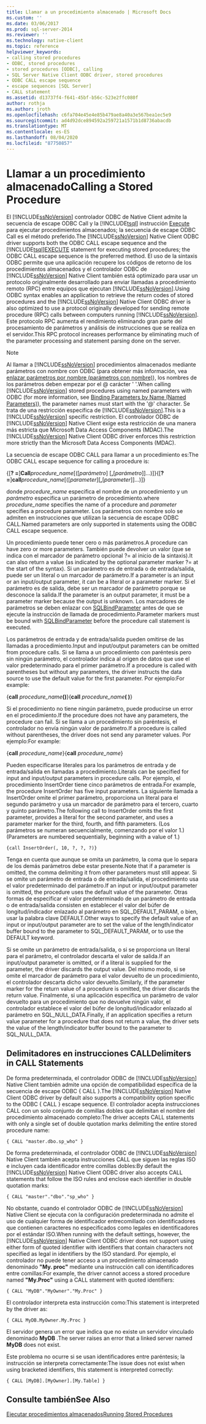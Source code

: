 ```yaml
---
title: Llamar a un procedimiento almacenado | Microsoft Docs
ms.custom: ''
ms.date: 03/06/2017
ms.prod: sql-server-2014
ms.reviewer: ''
ms.technology: native-client
ms.topic: reference
helpviewer_keywords:
- calling stored procedures
- ODBC, stored procedures
- stored procedures [ODBC], calling
- SQL Server Native Client ODBC driver, stored procedures
- ODBC CALL escape sequence
- escape sequences [SQL Server]
- CALL statement
ms.assetid: d13737f4-f641-45bf-b56c-523e2ffc080f
author: rothja
ms.author: jroth
ms.openlocfilehash: c6fa704e45e4e85b479ae8a40a3e567bea1ec5e9
ms.sourcegitcommit: ad4d92dce894592a259721a1571b1d8736abacdb
ms.translationtype: MT
ms.contentlocale: es-ES
ms.lasthandoff: 08/04/2020
ms.locfileid: "87750857"
---
```

# <a name="calling-a-stored-procedure"></a><span data-ttu-id="d91bf-102">Llamar a un procedimiento almacenado</span><span class="sxs-lookup"><span data-stu-id="d91bf-102">Calling a Stored Procedure</span></span>
  <span data-ttu-id="d91bf-103">El [!INCLUDE[ssNoVersion](../../includes/ssnoversion-md.md)] controlador ODBC de Native Client admite la secuencia de escape ODBC Call y la [!INCLUDE[tsql](../../includes/tsql-md.md)] instrucción [Execute](/sql/t-sql/language-elements/execute-transact-sql) para ejecutar procedimientos almacenados; la secuencia de escape ODBC Call es el método preferido.</span><span class="sxs-lookup"><span data-stu-id="d91bf-103">The [!INCLUDE[ssNoVersion](../../includes/ssnoversion-md.md)] Native Client ODBC driver supports both the ODBC CALL escape sequence and the [!INCLUDE[tsql](../../includes/tsql-md.md)][EXECUTE](/sql/t-sql/language-elements/execute-transact-sql) statement for executing stored procedures; the ODBC CALL escape sequence is the preferred method.</span></span> <span data-ttu-id="d91bf-104">El uso de la sintaxis ODBC permite que una aplicación recupere los códigos de retorno de los procedimientos almacenados y el controlador ODBC de [!INCLUDE[ssNoVersion](../../includes/ssnoversion-md.md)] Native Client también está optimizado para usar un protocolo originalmente desarrollado para enviar llamadas a procedimiento remoto (RPC) entre equipos que ejecutan [!INCLUDE[ssNoVersion](../../includes/ssnoversion-md.md)].</span><span class="sxs-lookup"><span data-stu-id="d91bf-104">Using ODBC syntax enables an application to retrieve the return codes of stored procedures and the [!INCLUDE[ssNoVersion](../../includes/ssnoversion-md.md)] Native Client ODBC driver is also optimized to use a protocol originally developed for sending remote procedure (RPC) calls between computers running [!INCLUDE[ssNoVersion](../../includes/ssnoversion-md.md)].</span></span> <span data-ttu-id="d91bf-105">Este protocolo RPC aumenta el rendimiento eliminando gran parte del procesamiento de parámetros y análisis de instrucciones que se realiza en el servidor.</span><span class="sxs-lookup"><span data-stu-id="d91bf-105">This RPC protocol increases performance by eliminating much of the parameter processing and statement parsing done on the server.</span></span>  
  
> [!NOTE]  
>  <span data-ttu-id="d91bf-106">Al llamar a [!INCLUDE[ssNoVersion](../../includes/ssnoversion-md.md)] procedimientos almacenados mediante parámetros con nombre con ODBC (para obtener más información, vea [enlazar parámetros por nombre (parámetros con nombre)](https://go.microsoft.com/fwlink/?LinkID=209721)), los nombres de los parámetros deben empezar por el \@ carácter ' '.</span><span class="sxs-lookup"><span data-stu-id="d91bf-106">When calling [!INCLUDE[ssNoVersion](../../includes/ssnoversion-md.md)] stored procedures using named parameters with ODBC (for more information, see [Binding Parameters by Name (Named Parameters)](https://go.microsoft.com/fwlink/?LinkID=209721)), the parameter names must start with the '\@' character.</span></span> <span data-ttu-id="d91bf-107">Se trata de una restricción específica de [!INCLUDE[ssNoVersion](../../includes/ssnoversion-md.md)].</span><span class="sxs-lookup"><span data-stu-id="d91bf-107">This is a [!INCLUDE[ssNoVersion](../../includes/ssnoversion-md.md)] specific restriction.</span></span> <span data-ttu-id="d91bf-108">El controlador ODBC de [!INCLUDE[ssNoVersion](../../includes/ssnoversion-md.md)] Native Client exige esta restricción de una manera más estricta que Microsoft Data Access Components (MDAC).</span><span class="sxs-lookup"><span data-stu-id="d91bf-108">The [!INCLUDE[ssNoVersion](../../includes/ssnoversion-md.md)] Native Client ODBC driver enforces this restriction more strictly than the Microsoft Data Access Components (MDAC).</span></span>  
  
 <span data-ttu-id="d91bf-109">La secuencia de escape ODBC CALL para llamar a un procedimiento es:</span><span class="sxs-lookup"><span data-stu-id="d91bf-109">The ODBC CALL escape sequence for calling a procedure is:</span></span>  
  
 <span data-ttu-id="d91bf-110">{[**? =**]**Call**_procedure_name_[([*parámetro*] [**,**[*parámetro*]]...)]}</span><span class="sxs-lookup"><span data-stu-id="d91bf-110">{[**?=**]**call**_procedure_name_[([*parameter*][**,**[*parameter*]]...)]}</span></span>  
  
 <span data-ttu-id="d91bf-111">donde *procedure_name* especifica el nombre de un procedimiento y un *parámetro* especifica un parámetro de procedimiento.</span><span class="sxs-lookup"><span data-stu-id="d91bf-111">where *procedure_name* specifies the name of a procedure and *parameter* specifies a procedure parameter.</span></span> <span data-ttu-id="d91bf-112">Los parámetros con nombre solo se admiten en instrucciones que utilizan la secuencia de escape ODBC CALL.</span><span class="sxs-lookup"><span data-stu-id="d91bf-112">Named parameters are only supported in statements using the ODBC CALL escape sequence.</span></span>  
  
 <span data-ttu-id="d91bf-113">Un procedimiento puede tener cero o más parámetros.</span><span class="sxs-lookup"><span data-stu-id="d91bf-113">A procedure can have zero or more parameters.</span></span> <span data-ttu-id="d91bf-114">También puede devolver un valor (que se indica con el marcador de parámetro opcional ?= al inicio de la sintaxis).</span><span class="sxs-lookup"><span data-stu-id="d91bf-114">It can also return a value (as indicated by the optional parameter marker ?= at the start of the syntax).</span></span> <span data-ttu-id="d91bf-115">Si un parámetro es de entrada o de entrada/salida, puede ser un literal o un marcador de parámetro.</span><span class="sxs-lookup"><span data-stu-id="d91bf-115">If a parameter is an input or an input/output parameter, it can be a literal or a parameter marker.</span></span> <span data-ttu-id="d91bf-116">Si el parámetro es de salida, debe ser un marcador de parámetro porque se desconoce la salida.</span><span class="sxs-lookup"><span data-stu-id="d91bf-116">If the parameter is an output parameter, it must be a parameter marker because the output is unknown.</span></span> <span data-ttu-id="d91bf-117">Los marcadores de parámetros se deben enlazar con [SQLBindParameter](../../relational-databases/native-client-odbc-api/sqlbindparameter.md) antes de que se ejecute la instrucción de llamada de procedimiento.</span><span class="sxs-lookup"><span data-stu-id="d91bf-117">Parameter markers must be bound with [SQLBindParameter](../../relational-databases/native-client-odbc-api/sqlbindparameter.md) before the procedure call statement is executed.</span></span>  
  
 <span data-ttu-id="d91bf-118">Los parámetros de entrada y de entrada/salida pueden omitirse de las llamadas a procedimiento.</span><span class="sxs-lookup"><span data-stu-id="d91bf-118">Input and input/output parameters can be omitted from procedure calls.</span></span> <span data-ttu-id="d91bf-119">Si se llama a un procedimiento con paréntesis pero sin ningún parámetro, el controlador indica al origen de datos que use el valor predeterminado para el primer parámetro.</span><span class="sxs-lookup"><span data-stu-id="d91bf-119">If a procedure is called with parentheses but without any parameters, the driver instructs the data source to use the default value for the first parameter.</span></span> <span data-ttu-id="d91bf-120">Por ejemplo:</span><span class="sxs-lookup"><span data-stu-id="d91bf-120">For example:</span></span>  
  
 <span data-ttu-id="d91bf-121">{**call** _procedure_name_**()**}</span><span class="sxs-lookup"><span data-stu-id="d91bf-121">{**call** _procedure_name_**( )**}</span></span>  
  
 <span data-ttu-id="d91bf-122">Si el procedimiento no tiene ningún parámetro, puede producirse un error en el procedimiento.</span><span class="sxs-lookup"><span data-stu-id="d91bf-122">If the procedure does not have any parameters, the procedure can fail.</span></span> <span data-ttu-id="d91bf-123">Si se llama a un procedimiento sin paréntesis, el controlador no envía ningún valor de parámetro.</span><span class="sxs-lookup"><span data-stu-id="d91bf-123">If a procedure is called without parentheses, the driver does not send any parameter values.</span></span> <span data-ttu-id="d91bf-124">Por ejemplo:</span><span class="sxs-lookup"><span data-stu-id="d91bf-124">For example:</span></span>  
  
 <span data-ttu-id="d91bf-125">{**call** _procedure_name_}</span><span class="sxs-lookup"><span data-stu-id="d91bf-125">{**call** _procedure_name_}</span></span>  
  
 <span data-ttu-id="d91bf-126">Pueden especificarse literales para los parámetros de entrada y de entrada/salida en llamadas a procedimiento.</span><span class="sxs-lookup"><span data-stu-id="d91bf-126">Literals can be specified for input and input/output parameters in procedure calls.</span></span> <span data-ttu-id="d91bf-127">Por ejemplo, el procedimiento InsertOrder tiene cinco parámetros de entrada.</span><span class="sxs-lookup"><span data-stu-id="d91bf-127">For example, the procedure InsertOrder has five input parameters.</span></span> <span data-ttu-id="d91bf-128">La siguiente llamada a InsertOrder omite el primer parámetro, proporciona un literal para el segundo parámetro y usa un marcador de parámetro para el tercero, cuarto y quinto parámetro.</span><span class="sxs-lookup"><span data-stu-id="d91bf-128">The following call to InsertOrder omits the first parameter, provides a literal for the second parameter, and uses a parameter marker for the third, fourth, and fifth parameters.</span></span> <span data-ttu-id="d91bf-129">(Los parámetros se numeran secuencialmente, comenzando por el valor 1.)</span><span class="sxs-lookup"><span data-stu-id="d91bf-129">(Parameters are numbered sequentially, beginning with a value of 1.)</span></span>  
  
```  
{call InsertOrder(, 10, ?, ?, ?)}  
```  
  
 <span data-ttu-id="d91bf-130">Tenga en cuenta que aunque se omita un parámetro, la coma que lo separa de los demás parámetros debe estar presente.</span><span class="sxs-lookup"><span data-stu-id="d91bf-130">Note that if a parameter is omitted, the comma delimiting it from other parameters must still appear.</span></span> <span data-ttu-id="d91bf-131">Si se omite un parámetro de entrada o de entrada/salida, el procedimiento usa el valor predeterminado del parámetro.</span><span class="sxs-lookup"><span data-stu-id="d91bf-131">If an input or input/output parameter is omitted, the procedure uses the default value of the parameter.</span></span> <span data-ttu-id="d91bf-132">Otras formas de especificar el valor predeterminado de un parámetro de entrada o de entrada/salida consisten en establecer el valor del búfer de longitud/indicador enlazado al parámetro en SQL_DEFAULT_PARAM, o bien, usar la palabra clave DEFAULT.</span><span class="sxs-lookup"><span data-stu-id="d91bf-132">Other ways to specify the default value of an input or input/output parameter are to set the value of the length/indicator buffer bound to the parameter to SQL_DEFAULT_PARAM, or to use the DEFAULT keyword.</span></span>  
  
 <span data-ttu-id="d91bf-133">Si se omite un parámetro de entrada/salida, o si se proporciona un literal para el parámetro, el controlador descarta el valor de salida.</span><span class="sxs-lookup"><span data-stu-id="d91bf-133">If an input/output parameter is omitted, or if a literal is supplied for the parameter, the driver discards the output value.</span></span> <span data-ttu-id="d91bf-134">Del mismo modo, si se omite el marcador de parámetro para el valor devuelto de un procedimiento, el controlador descarta dicho valor devuelto.</span><span class="sxs-lookup"><span data-stu-id="d91bf-134">Similarly, if the parameter marker for the return value of a procedure is omitted, the driver discards the return value.</span></span> <span data-ttu-id="d91bf-135">Finalmente, si una aplicación especifica un parámetro de valor devuelto para un procedimiento que no devuelve ningún valor, el controlador establece el valor del búfer de longitud/indicador enlazado al parámetro en SQL_NULL_DATA.</span><span class="sxs-lookup"><span data-stu-id="d91bf-135">Finally, if an application specifies a return value parameter for a procedure that does not return a value, the driver sets the value of the length/indicator buffer bound to the parameter to SQL_NULL_DATA.</span></span>  
  
## <a name="delimiters-in-call-statements"></a><span data-ttu-id="d91bf-136">Delimitadores en instrucciones CALL</span><span class="sxs-lookup"><span data-stu-id="d91bf-136">Delimiters in CALL Statements</span></span>  
 <span data-ttu-id="d91bf-137">De forma predeterminada, el controlador ODBC de [!INCLUDE[ssNoVersion](../../includes/ssnoversion-md.md)] Native Client también admite una opción de compatibilidad específica de la secuencia de escape ODBC { CALL }.</span><span class="sxs-lookup"><span data-stu-id="d91bf-137">The [!INCLUDE[ssNoVersion](../../includes/ssnoversion-md.md)] Native Client ODBC driver by default also supports a compatibility option specific to the ODBC { CALL } escape sequence.</span></span> <span data-ttu-id="d91bf-138">El controlador acepta instrucciones CALL con un solo conjunto de comillas dobles que delimitan el nombre del procedimiento almacenado completo:</span><span class="sxs-lookup"><span data-stu-id="d91bf-138">The driver accepts CALL statements with only a single set of double quotation marks delimiting the entire stored procedure name:</span></span>  
  
```  
{ CALL "master.dbo.sp_who" }  
```  
  
 <span data-ttu-id="d91bf-139">De forma predeterminada, el controlador ODBC de [!INCLUDE[ssNoVersion](../../includes/ssnoversion-md.md)] Native Client también acepta instrucciones CALL que siguen las reglas ISO e incluyen cada identificador entre comillas dobles:</span><span class="sxs-lookup"><span data-stu-id="d91bf-139">By default the [!INCLUDE[ssNoVersion](../../includes/ssnoversion-md.md)] Native Client ODBC driver also accepts CALL statements that follow the ISO rules and enclose each identifier in double quotation marks:</span></span>  
  
```  
{ CALL "master"."dbo"."sp_who" }  
```  
  
 <span data-ttu-id="d91bf-140">No obstante, cuando el controlador ODBC de [!INCLUDE[ssNoVersion](../../includes/ssnoversion-md.md)] Native Client se ejecuta con la configuración predeterminada no admite el uso de cualquier forma de identificador entrecomillado con identificadores que contienen caracteres no especificados como legales en identificadores por el estándar ISO.</span><span class="sxs-lookup"><span data-stu-id="d91bf-140">When running with the default settings, however, the [!INCLUDE[ssNoVersion](../../includes/ssnoversion-md.md)] Native Client ODBC driver does not support using either form of quoted identifier with identifiers that contain characters not specified as legal in identifiers by the ISO standard.</span></span> <span data-ttu-id="d91bf-141">Por ejemplo, el controlador no puede tener acceso a un procedimiento almacenado denominado **"My. proc"** mediante una instrucción call con identificadores entre comillas:</span><span class="sxs-lookup"><span data-stu-id="d91bf-141">For example, the driver cannot access a stored procedure named **"My.Proc"** using a CALL statement with quoted identifiers:</span></span>  
  
```  
{ CALL "MyDB"."MyOwner"."My.Proc" }  
```  
  
 <span data-ttu-id="d91bf-142">El controlador interpreta esta instrucción como:</span><span class="sxs-lookup"><span data-stu-id="d91bf-142">This statement is interpreted by the driver as:</span></span>  
  
```  
{ CALL MyDB.MyOwner.My.Proc }  
```  
  
 <span data-ttu-id="d91bf-143">El servidor genera un error que indica que no existe un servidor vinculado denominado **MyDB** .</span><span class="sxs-lookup"><span data-stu-id="d91bf-143">The server raises an error that a linked server named **MyDB** does not exist.</span></span>  
  
 <span data-ttu-id="d91bf-144">Este problema no ocurre si se usan identificadores entre paréntesis; la instrucción se interpreta correctamente:</span><span class="sxs-lookup"><span data-stu-id="d91bf-144">The issue does not exist when using bracketed identifiers, this statement is interpreted correctly:</span></span>  
  
```  
{ CALL [MyDB].[MyOwner].[My.Table] }  
```  
  
## <a name="see-also"></a><span data-ttu-id="d91bf-145">Consulte también</span><span class="sxs-lookup"><span data-stu-id="d91bf-145">See Also</span></span>  
 [<span data-ttu-id="d91bf-146">Ejecutar procedimientos almacenados</span><span class="sxs-lookup"><span data-stu-id="d91bf-146">Running Stored Procedures</span></span>](../../relational-databases/native-client-odbc-stored-procedures/running-stored-procedures.md)  
  
  
